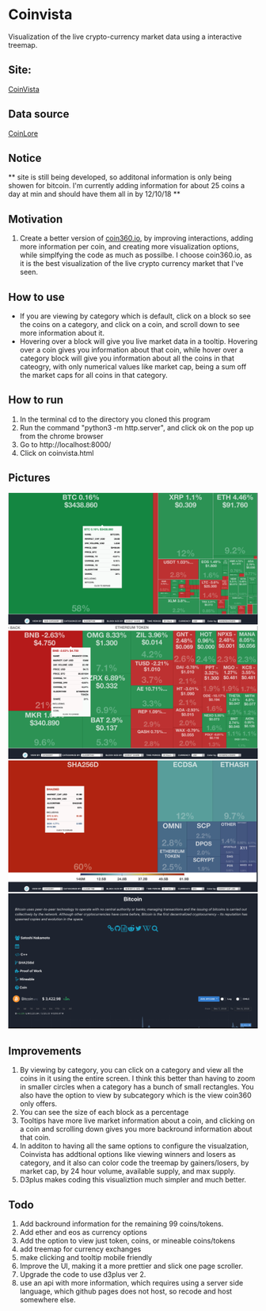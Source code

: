 # Coinvista
Visualization of the live crypto-currency market data using a interactive treemap.


Site:
-------
<a href="https://coinvista.github.io/coinvista/coinvista.html" target="_blank" >CoinVista</a> 

Data source
------
<a href="https://api.coinlore.com/api/tickers/" target="_blank" >CoinLore</a>

Notice
-------
** site is still being developed, so additonal information is only being showen for bitcoin. I'm currently adding information for about 25 coins a day at min and should have them all in by 12/10/18 **

Motivation
-----------
1. Create a better version of <a href="https://coin360.io" target="_blank" >coin360.io</a>, by improving interactions, adding more information per coin,  and creating more visualization options, while simplfying the code as much as possilbe. I choose coin360.io, as it is the best visualization of the live crypto currency market that I've seen.

How to use
-----------
* If you are viewing by category which is default, click on a block so see the coins on a category, and click on a coin, and scroll down to see more information about it. 
* Hovering over a block will give you live market data in a tooltip. Hovering over a coin gives you information about that coin, while hover over a category block will give you information about all the coins in that cateogry, with only numerical values like market cap, being a sum off the market caps for all coins in that category.

How to run
-----------
1. In the terminal cd to the directory you cloned this program
2. Run the command "python3 -m http.server", and click ok on the pop up from the chrome browser
3. Go to http://localhost:8000/
4. Click on coinvista.html

Pictures
--------
![Screenshot](1.jpg)
![Screenshot](4.jpg)
![Screenshot](2.jpg)
![Screenshot](3.jpg)





Improvements
------------
1. By viewing by category, you can click on a category and view all the coins in it using the entire screen. I think this better than having to zoom in smaller circles when a category has a bunch of small rectangles. You also have the option to view by subcategory which is the view coin360 only offers.
2. You can see the size of each block as a percentage
3. Tooltips have more live market information about a coin, and clicking on a coin and scrolling down gives you more backround information about that coin.
4. In additon to having all the same options to configure the visualzation, Coinvista has addtional options like viewing winners and losers as category, and it also can color code the treemap by gainers/losers, by market cap, by 24 hour volume, available supply, and max supply.
5. D3plus makes coding this visualiztion much simpler and much better.


Todo
--------
1. Add backround information for the remaining 99 coins/tokens.
2. Add ether and eos as currency options
3. Add the option to view just token, coins, or mineable coins/tokens
4. add treemap for currency exchanges
5. make clicking and tooltip mobile friendly
6. Improve the UI, making it a more prettier and slick one page scroller.
7. Upgrade the code to use d3plus ver 2.
7. use an api with more information, which requires using a server side language, which github pages does not host, so recode and host somewhere else. 


